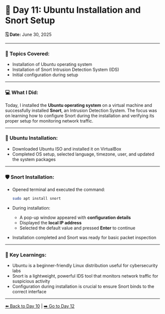 # 🔖 Day 11: Ubuntu Installation and Snort Setup

**🗓️ Date:** June 30, 2025

---

### 🧠 Topics Covered:

* Installation of Ubuntu operating system
* Installation of Snort Intrusion Detection System (IDS)
* Initial configuration during setup

---

### 💻 What I Did:

Today, I installed the **Ubuntu operating system** on a virtual machine and successfully installed **Snort**, an Intrusion Detection System. The focus was on learning how to configure Snort during the installation and verifying its proper setup for monitoring network traffic.

---

### 🔧 Ubuntu Installation:

* Downloaded Ubuntu ISO and installed it on VirtualBox
* Completed OS setup, selected language, timezone, user, and updated the system packages

---

### 🛡️ Snort Installation:

* Opened terminal and executed the command:

  ```bash
  sudo apt install snort
  ```
* During installation:

  * A pop-up window appeared with **configuration details**
  * Displayed the **local IP address**
  * Selected the default value and pressed **Enter** to continue
* Installation completed and Snort was ready for basic packet inspection

---

### 🧠 Key Learnings:

* Ubuntu is a beginner-friendly Linux distribution useful for cybersecurity labs
* Snort is a lightweight, powerful IDS tool that monitors network traffic for suspicious activity
* Configuration during installation is crucial to ensure Snort binds to the correct interface

---

[⬅️ Back to Day 10](Day10.md) | [➡️ Go to Day 12](Day12.md)

